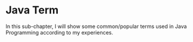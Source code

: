 # Java Term
In this sub-chapter, I will show some common/popular terms used in Java Programming according to my experiences. 